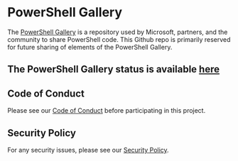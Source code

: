 # PowerShell Gallery

The [PowerShell Gallery](https://powershellgallery.com) is a repository used by Microsoft, partners, and the community to share PowerShell code.
This Github repo is primarily reserved for future sharing of elements of the PowerShell Gallery.

## The PowerShell Gallery status is available [here](./psgallery_status.md)

## Code of Conduct

Please see our [Code of Conduct](.github/CODE_OF_CONDUCT.md) before participating in this project.

## Security Policy

For any security issues, please see our [Security Policy](.github/SECURITY.md).
